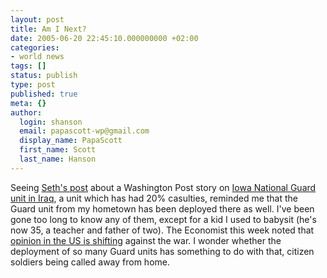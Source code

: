 ```yaml
---
layout: post
title: Am I Next?
date: 2005-06-20 22:45:10.000000000 +02:00
categories:
- world news
tags: []
status: publish
type: post
published: true
meta: {}
author:
  login: shanson
  email: papascott-wp@gmail.com
  display_name: PapaScott
  first_name: Scott
  last_name: Hanson
---
```

<p>Seeing <a href="http://www.sethb.com/weblog/archive/2005/06/iowans_in_iraq.html" title="Seth-Tech: Iowans in Iraq">Seth's post</a> about a Washington Post story on <a href="http://www.washingtonpost.com/wp-dyn/content/article/2005/06/19/AR2005061900928_pf.html" title="'Am I Next?'">Iowa National Guard unit in Iraq</a>, a unit which has had 20% casulties, reminded me that the Guard unit from my hometown has been deployed there as well. I've been gone too long to know any of them, except for a kid I used to babysit (he's now 35, a teacher and father of two).  The Economist this week noted that <a href="http://www.economist.com/world/na/displayStory.cfm?story_id=4085684" title="The war on terror | That not-winning feeling | Economist.com">opinion in the US is shifting</a> against the war. I wonder whether the deployment of so many Guard units has something to do with that, citizen soldiers being called away from home.</p>
